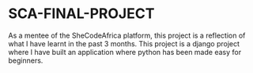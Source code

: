 # SCA-FINAL-PROJECT
As a mentee of the SheCodeAfrica platform, this project is a reflection of what I have learnt in the past 3 months.
This project is a django project where I have built an application where python has been made easy for beginners.
